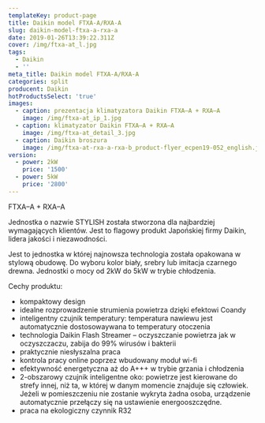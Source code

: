 ```yaml
---
templateKey: product-page
title: Daikin model FTXA-A/RXA-A
slug: daikin-model-ftxa-a-rxa-a
date: 2019-01-26T13:39:22.311Z
cover: /img/ftxa-at_l.jpg
tags:
  - Daikin
  - ''
meta_title: Daikin model FTXA-A/RXA-A
categories: split
producent: Daikin
hotProductsSelect: 'true'
images:
  - caption: prezentacja klimatyzatora Daikin FTXA–A + RXA–A
    image: /img/ftxa-at_ip_1.jpg
  - caption: klimatyzator Daikin FTXA–A + RXA–A
    image: /img/ftxa-at_detail_3.jpg
  - caption: Daikin broszura
    image: /img/ftxa-at-rxa-a-rxa-b_product-flyer_ecpen19-052_english.jpg
version:
  - power: 2kW
    price: '1500'
  - power: 5kW
    price: '2800'
---
```

FTXA–A + RXA–A

Jednostka o nazwie STYLISH została stworzona dla najbardziej wymagających klientów. Jest to flagowy produkt Japońskiej firmy Daikin, lidera jakości i niezawodności.  

Jest to jednostka w której najnowsza technologia została opakowana w stylową obudowę. Do wyboru kolor biały, srebry lub imitacja czarnego drewna. Jednostki o mocy od 2kW do 5kW w trybie chłodzenia. 

Cechy produktu:

* kompaktowy design 
* idealne rozprowadzenie strumienia powietrza dzięki efektowi Coandy
*  inteligentny czujnik temperatury: temperatura nawiewu jest automatycznie dostosowaywana to temperatury otoczenia 
* technologia Daikin Flash Streamer – oczyszczanie powietrza jak w oczyszczaczu, zabija do 99% wirusów i bakterii
*  praktycznie niesłyszalna praca
*  kontrola pracy online poprzez wbudowany moduł wi-fi 
* efektywność energetyczna aż do A+++ w trybie grzania i chłodzenia
* 2-obszarowy czujnik inteligentne oko: powietrze jest kierowane do strefy innej, niż ta, w której w danym momencie znajduje się człowiek. Jeżeli w pomieszczeniu nie zostanie wykryta żadna osoba, urządzenie automatycznie przełączy się na ustawienie energooszczędne.
* praca na ekologiczny czynnik R32
